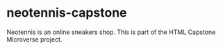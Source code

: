 # neotennis-capstone
Neotennis is an online sneakers shop. This is part of the HTML Capstone Microverse project. 
